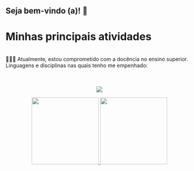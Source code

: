 ## Seja bem-vindo (a)! 👋

            
          
<h1>Minhas principais atividades</h1><br>
👨🏼‍🏫 Atualmente, estou comprometido com a docência no ensino superior. <br>
Linguagens e disciplinas nas quais tenho me empenhado: <br><br>   
<!--
<img width="15" height="15" alt="image" src="https://github.com/user-attachments/assets/15f044af-86f7-4515-aae5-bee973309765" />
<img width="64" height="14.25" alt="image" src="https://github.com/user-attachments/assets/442d007e-928f-432b-bf37-382de01da569" />
-->

<div style="display: inline_block">
  
  <br>

<!-- [![My Skills](https://skillicons.dev/icons?i=java,kotlin,nodejs,figma&theme=light)](https://skillicons.dev)
  -->
  <p align="center">
  <a href="https://github.com/OdaGab">
    <img src="https://skillicons.dev/icons?i=androidstudio,kotlin,java,flutter,html,css,arduino,typescript,docker,mysql,php" />
  </a>
</p>
</div>

<div>
   <p align="center">
  <a href="https://github.com/OdaGab">
  <img height="180em" src="https://github-readme-stats.vercel.app/api?username=OdaGab&theme=dark&show_icons=true" />
  <img height="180em" src="https://github-readme-stats.vercel.app/api/top-langs/?username=OdaGab&layout-compact&theme=dark&show_icons=true" />
  </p>
</div>





